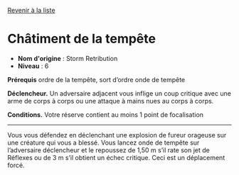 [Revenir à la liste](list.md)

# Châtiment de la tempête

 * **Nom d'origine** : Storm Retribution
 * **Niveau** : 6


<p><strong>Prérequis</strong> ordre de la tempête, sort d’ordre onde de tempête</p>
<p><strong>Déclencheur.</strong> Un adversaire adjacent vous inflige un coup critique avec une arme de corps à corps ou une attaque à mains nues au corps à corps.</p>
<p><strong>Conditions.</strong> Votre réserve contient au moins 1 point de focalisation</p>
<hr>
<p>Vous vous défendez en déclenchant une explosion de fureur orageuse sur une créature qui vous a blessé. Vous lancez onde de tempête sur l’adversaire déclencheur et le repoussez de 1,50 m s’il rate son jet de Réflexes ou de 3 m s’il obtient un échec critique. Ceci est un déplacement forcé.</p>